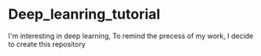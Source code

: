# Deep_leanring_tutorial
I'm interesting in deep learning,
To remind the precess of my work, I decide to create this repository
